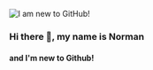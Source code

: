 ![I am new to GitHub!](https://pbs.twimg.com/media/Eq6hzTzXEAAQ3u_.jpg)
### Hi there 👋, my name is Norman
#### and I'm new to Github!
